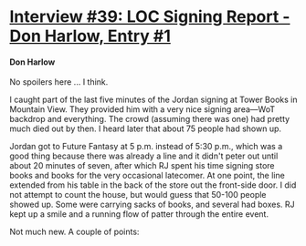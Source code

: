 # [Interview #39: LOC Signing Report - Don Harlow, Entry #1](https://www.theoryland.com/intvmain.php?i=39#1)

#### Don Harlow

No spoilers here ... I think.

I caught part of the last five minutes of the Jordan signing at Tower
Books in Mountain View. They provided him with a very nice signing area—WoT backdrop and everything. The crowd (assuming there was one) had pretty much died out by then. I heard later that about 75 people had shown up.

Jordan got to Future Fantasy at 5 p.m. instead of 5:30 p.m., which was a good thing because there was already a line and it didn't peter out until about 20 minutes of seven, after which RJ spent his time signing
store books and books for the very occasional latecomer. At one point, the line extended from his table in the back of the store out the front-side door. I did not attempt to count the house, but would guess that
50-100 people showed up. Some were carrying sacks of books, and several had boxes. RJ kept up a smile and a running flow of patter through the entire event.

Not much new. A couple of points:

